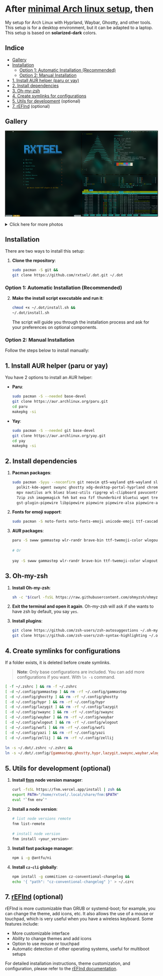 # After [minimal Arch linux setup](https://www.rxtsel.dev/en/blog/how-to-install-arch-linux-using-the-command-line/), then

My setup for Arch Linux with Hyprland, Waybar, Ghostty, and other tools. This setup is for a desktop environment, but it can be adapted to a laptop. This setup is based on **solarized-dark** colors.

## Indice

<!--toc:start-->
- [Gallery](#gallery)
- [Installation](#installation)
  - [Option 1: Automatic Installation (Recommended)](#option-1-automatic-installation-recommended)
  - [Option 2: Manual Installation](#option-2-manual-installation)
- [1. Install AUR helper (paru or yay)](#1-install-aur-helper-paru-or-yay)
- [2. Install dependencies](#2-install-dependencies)
- [3. Oh-my-zsh](#3-oh-my-zsh)
- [4. Create symlinks for configurations](#4-create-symlinks-for-configurations)
- [5. Utils for development](#5-utils-for-development-optional) (optional)
- [7. rEFInd](#7-refindhttpswikiarchlinuxorgtitlerefind-optional) (optional)
<!--toc:end-->

## Gallery

![desktop1](./screenshots/1714592501_grim.png)

<details>
  <summary>Click here for more photos</summary>

|                                                           |                                                       |
| --------------------------------------------------------- | ----------------------------------------------------- |
| ![desktop screentshot](./screenshots/1714785616_grim.png) | ![nvim screenshot](./screenshots/1714786448_grim.png) |

</details>

## Installation

There are two ways to install this setup:

1. **Clone the repository**:

   ```bash
   sudo pacman -S git &&
   git clone https://github.com/rxtsel/.dot.git ~/.dot
   ```

### Option 1: Automatic Installation (Recommended)

2. **Make the install script executable and run it**:

   ```bash
   chmod +x ~/.dot/install.sh &&
   ~/.dot/install.sh
   ```

   The script will guide you through the installation process and ask for your preferences on optional components.

### Option 2: Manual Installation

Follow the steps below to install manually:

## 1. Install AUR helper (paru or yay)

You have 2 options to install an AUR helper:

- **Paru**:

  ```bash
  sudo pacman -S --needed base-devel
  git clone https://aur.archlinux.org/paru.git
  cd paru
  makepkg -si
  ```

- **Yay**:

  ```bash
  sudo pacman -S --needed git base-devel
  git clone https://aur.archlinux.org/yay.git
  cd yay
  makepkg -si
  ```

## 2. Install dependencies

1. **Pacman packages**:

   ```bash
   sudo pacman -Syyu --noconfirm git neovim qt5-wayland qt6-wayland slurp wofi grim hyprland \
     polkit-kde-agent swaync ghostty xdg-desktop-portal-hyprland chromium yazi fd \
     mpv nautilus ark bluez bluez-utils ripgrep wl-clipboard pavucontrol unzip \
     7zip zsh imagemagick feh bat exa fzf thunderbird bluetui wget tree btop macchina lazygit waybar \
     gst-plugin-pipewire libpipewire pipewire pipewire-alsa pipewire-audio pipewire-jack pipewire-pulse discord
   ```

2. **Fonts for emoji support**:

   ```bash
   sudo pacman -S noto-fonts noto-fonts-emoji unicode-emoji ttf-cascadia-code-nerd ttf-nerd-fonts-symbols ttf-font-awesome powerline-fonts --noconfirm
   ```

3. **AUR packages**:

   ```bash
   paru -S swww gammastep wlr-randr brave-bin ttf-twemoji-color wlogout

   # Or

   yay -S swww gammastep wlr-randr brave-bin ttf-twemoji-color wlogout
   ```

## 3. Oh-my-zsh

1. **Install Oh-my-zsh**:

   ```bash
   sh -c "$(curl -fsSL https://raw.githubusercontent.com/ohmyzsh/ohmyzsh/master/tools/install.sh)"
   ```

2. **Exit the terminal and open it again**. Oh-my-zsh will ask if she wants to have zsh by default, you say `yes`.
3. **Install plugins**:

   ```bash
   git clone https://github.com/zsh-users/zsh-autosuggestions ~/.oh-my-zsh/custom/plugins/zsh-autosuggestions &&
   git clone https://github.com/zsh-users/zsh-syntax-highlighting ~/.oh-my-zsh/custom/plugins/zsh-syntax-highlighting
   ```

## 4. Create symlinks for configurations

If a folder exists, it is deleted before create symlinks.

> **Note**: Only base configurations are included. You can add more configurations if you want. With `ln -s` command.

```bash
[ -f ~/.zshrc ] && rm -f ~/.zshrc
[ -d ~/.config/gammastep ] && rm -rf ~/.config/gammastep
[ -d ~/.config/ghostty ] && rm -rf ~/.config/ghostty
[ -d ~/.config/hypr ] && rm -rf ~/.config/hypr
[ -d ~/.config/lazygit ] && rm -rf ~/.config/lazygit
[ -d ~/.config/swaync ] && rm -rf ~/.config/swaync
[ -d ~/.config/waybar ] && rm -rf ~/.config/waybar
[ -d ~/.config/wlogout ] && rm -rf ~/.config/wlogout
[ -d ~/.config/wofi ] && rm -rf ~/.config/wofi
[ -d ~/.config/yazi ] && rm -rf ~/.config/yazi
[ -d ~/.config/zellij ] && rm -rf ~/.config/zellij

ln -s ~/.dot/.zshrc ~/.zshrc &&
ln -s ~/.dot/.config/{gammastep,ghostty,hypr,lazygit,swaync,waybar,wlogout,wofi,yazi,zellij} ~/.config
```

## 5. Utils for development (optional)

1. **Install [fnm](https://github.com/Schniz/fnm) node version manager**:

   ```bash
   curl -fsSL https://fnm.vercel.app/install | zsh &&
   export PATH="/home/rxtsel/.local/share/fnm:$PATH"
   eval "`fnm env`"
   ```

2. **Install a node version**:

   ```bash
   # list node versions remote
   fnm list-remote

   # install node version
   fnm install <your_version>
   ```

3. **Install fast package manager**:

   ```bash
   npm i -g @antfu/ni
   ```

4. **Install `cz-cli` globally**:

   ```bash
   npm install -g commitizen cz-conventional-changelog &&
   echo '{ "path": "cz-conventional-changelog" }' > ~/.czrc
   ```

## 7. [rEFInd](https://wiki.archlinux.org/title/REFInd) (optional)

rEFInd is more customizable than GRUB or systemd-boot; for example, you can change the theme, add icons, etc. It also allows the use of a mouse or touchpad, which is very useful when you have a wireless keyboard. Some features include:

- More customizable interface
- Ability to change themes and add icons
- Option to use mouse or touchpad
- Automatic detection of other operating systems, useful for multiboot setups

For detailed installation instructions, theme customization, and configuration, please refer to the [rEFInd documentation](utils/refind/README.md).
